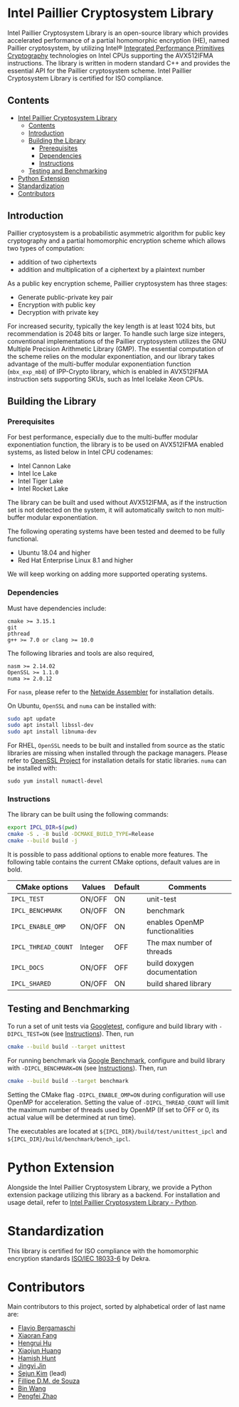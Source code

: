 # Intel Paillier Cryptosystem Library
Intel Paillier Cryptosystem Library is an open-source library which provides accelerated performance of a partial homomorphic encryption (HE), named Paillier cryptosystem, by utilizing Intel® [Integrated Performance Primitives Cryptography](https://github.com/intel/ipp-crypto) technologies on Intel CPUs supporting the AVX512IFMA instructions. The library is written in modern standard C++ and provides the essential API for the Paillier cryptosystem scheme. Intel Paillier Cryptosystem Library is certified for ISO compliance.

## Contents
- [Intel Paillier Cryptosystem Library](#intel-paillier-cryptosystem-library)
  - [Contents](#contents)
  - [Introduction](#introduction)
  - [Building the Library](#building-the-library)
    - [Prerequisites](#prerequisites)
    - [Dependencies](#dependencies)
    - [Instructions](#instructions)
  - [Testing and Benchmarking](#testing-and-benchmarking)
- [Python Extension](#python-extension)
- [Standardization](#standardization)
- [Contributors](#contributors)

## Introduction
Paillier cryptosystem is a probabilistic asymmetric algorithm for public key cryptography and a partial homomorphic encryption scheme which allows two types of computation:
- addition of two ciphertexts
- addition and multiplication of a ciphertext by a plaintext number

As a public key encryption scheme, Paillier cryptosystem has three stages:

 - Generate public-private key pair
 - Encryption with public key
 - Decryption with private key

For increased security, typically the key length is at least 1024 bits, but recommendation is 2048 bits or larger. To handle such large size integers, conventional implementations of the Paillier cryptosystem utilizes the GNU Multiple Precision Arithmetic Library (GMP). The essential computation of the scheme relies on the modular exponentiation, and our library takes advantage of the multi-buffer modular exponentiation function (```mbx_exp_mb8```) of IPP-Crypto library, which is enabled in AVX512IFMA instruction sets supporting SKUs, such as Intel Icelake Xeon CPUs.

## Building the Library
### Prerequisites
For best performance, especially due to the multi-buffer modular exponentiation function, the library is to be used on AVX512IFMA enabled systems, as listed below in Intel CPU codenames:
 - Intel Cannon Lake
 - Intel Ice Lake
 - Intel Tiger Lake
 - Intel Rocket Lake

The library can be built and used without AVX512IFMA, as if the instruction set is not detected on the system, it will automatically switch to non multi-buffer modular exponentiation.

The following operating systems have been tested and deemed to be fully functional.
  - Ubuntu 18.04 and higher
  - Red Hat Enterprise Linux 8.1 and higher

We will keep working on adding more supported operating systems.
### Dependencies
Must have dependencies include:
```
cmake >= 3.15.1
git
pthread
g++ >= 7.0 or clang >= 10.0
```

The following libraries and tools are also required,
```
nasm >= 2.14.02
OpenSSL >= 1.1.0
numa >= 2.0.12
```

For ```nasm```, please refer to the [Netwide Assembler](https://nasm.us/) for installation details.

On Ubuntu, ```OpenSSL``` and ```numa``` can be installed with:
```bash
sudo apt update
sudo apt install libssl-dev
sudo apt install libnuma-dev
```
For RHEL, ```OpenSSL``` needs to be built and installed from source as the static libraries are missing when installed through the package managers. Please refer to [OpenSSL Project](https://github.com/openssl/openssl) for installation details for static libraries. ```numa``` can be installed with:
```
sudo yum install numactl-devel
```

### Instructions
The library can be built using the following commands:
```bash
export IPCL_DIR=$(pwd)
cmake -S . -B build -DCMAKE_BUILD_TYPE=Release
cmake --build build -j
```

It is possible to pass additional options to enable more features. The following table contains the current CMake options, default values are in bold.

| CMake options           | Values    | Default | Comments                            |
|-------------------------|-----------|---------|-------------------------------------|
|`IPCL_TEST`              | ON/OFF    | ON      | unit-test                           |
|`IPCL_BENCHMARK`         | ON/OFF    | ON      | benchmark                           |
|`IPCL_ENABLE_OMP`        | ON/OFF    | ON      | enables OpenMP functionalities      |
|`IPCL_THREAD_COUNT`      | Integer   | OFF     | The max number of threads           |
|`IPCL_DOCS`              | ON/OFF    | OFF     | build doxygen documentation         |
|`IPCL_SHARED`            | ON/OFF    | ON      | build shared library                |

## Testing and Benchmarking
To run a set of unit tests via [Googletest](https://github.com/google/googletest), configure and build library with `-DIPCL_TEST=ON` (see [Instructions](#instructions)).
Then, run
```bash
cmake --build build --target unittest
```

For running benchmark via [Google Benchmark](https://github.com/google/benchmark), configure and build library with `-DIPCL_BENCHMARK=ON` (see [Instructions](#instructions)).
Then, run
```bash
cmake --build build --target benchmark
```
Setting the CMake flag ```-DIPCL_ENABLE_OMP=ON``` during configuration will use OpenMP for acceleration. Setting the value of `-DIPCL_THREAD_COUNT` will limit the maximum number of threads used by OpenMP (If set to OFF or 0, its actual value will be determined at run time).

The executables are located at `${IPCL_DIR}/build/test/unittest_ipcl` and `${IPCL_DIR}/build/benchmark/bench_ipcl`.

# Python Extension
Alongside the Intel Paillier Cryptosystem Library, we provide a Python extension package utilizing this library as a backend. For installation and usage detail, refer to [Intel Paillier Cryptosystem Library - Python](https://github.com/intel/pailliercryptolib_python).

# Standardization
This library is certified for ISO compliance with the homomorphic encryption standards [ISO/IEC 18033-6](https://www.iso.org/standard/67740.html) by Dekra.

# Contributors
Main contributors to this project, sorted by alphabetical order of last name are:
  - [Flavio Bergamaschi](https://www.linkedin.com/in/flavio-bergamaschi)
  - [Xiaoran Fang](https://github.com/fangxiaoran)
  - [Hengrui Hu](https://github.com/hhr293)
  - [Xiaojun Huang](https://github.com/xhuan28)
  - [Hamish Hunt](https://www.linkedin.com/in/hamish-hunt)
  - [Jingyi Jin](https://www.linkedin.com/in/jingyi-jin-655735)
  - [Sejun Kim](https://www.linkedin.com/in/sejun-kim-2b1b4866) (lead)
  - [Fillipe D.M. de Souza](https://www.linkedin.com/in/fillipe-d-m-de-souza-a8281820)
  - [Bin Wang](https://github.com/bwang30)
  - [Pengfei Zhao](https://github.com/justalittlenoob)
